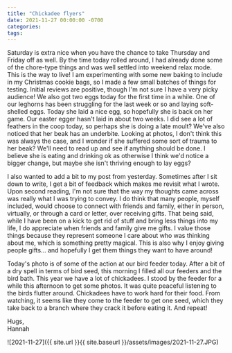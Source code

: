 ```yaml
---
title: "Chickadee flyers"
date: 2021-11-27 00:00:00 -0700
categories:
tags:
---
```


Saturday is extra nice when you have the chance to take Thursday and Friday off as well. By the time today rolled around, I had already done some of the chore-type things and was well settled into weekend relax mode. This is the way to live! I am experimenting with some new baking to include in my Christmas cookie bags, so I made a few small batches of things for testing. Initial reviews are positive, though I'm not sure I have a very picky audience! We also got two eggs today for the first time in a while. One of our leghorns has been struggling for the last week or so and laying soft-shelled eggs. Today she laid a nice egg, so hopefully she is back on her game. Our easter egger hasn't laid in about two weeks. I did see a lot of feathers in the coop today, so perhaps she is doing a late moult? We've also noticed that her beak has an underbite. Looking at photos, I don't think this was always the case, and I wonder if she suffered some sort of trauma to her beak? We'll need to read up and see if anything should be done. I believe she is eating and drinking ok as otherwise I think we'd notice a bigger change, but maybe she isn't thriving enough to lay eggs?

I also wanted to add a bit to my post from yesterday. Sometimes after I sit down to write, I get a bit of feedback which makes me revisit what I wrote. Upon second reading, I'm not sure that the way my thoughts came across was really what I was trying to convey. I do think that many people, myself included, would choose to connect with friends and family, either in person, virtually, or through a card or letter, over receiving gifts. That being said, while I have been on a kick to get rid of stuff and bring less things into my life, I do appreciate when friends and family give me gifts. I value those things because they represent someone I care about who was thinking about me, which is something pretty magical. This is also why I enjoy giving people gifts... and hopefully I get them things they want to have around!

Today's photo is of some of the action at our bird feeder today. After a bit of a dry spell in terms of bird seed, this morning I filled all our feeders and the bird bath. This year we have a lot of chickadees. I stood by the feeder for a while this afternoon to get some photos. It was quite peaceful listening to the birds flutter around. Chickadees have to work hard for their food. From watching, it seems like they come to the feeder to get one seed, which they take back to a branch where they crack it before eating it. And repeat!

Hugs,<br />
Hannah

![2021-11-27]({{ site.url }}{{ site.baseurl }}/assets/images/2021-11-27.JPG)